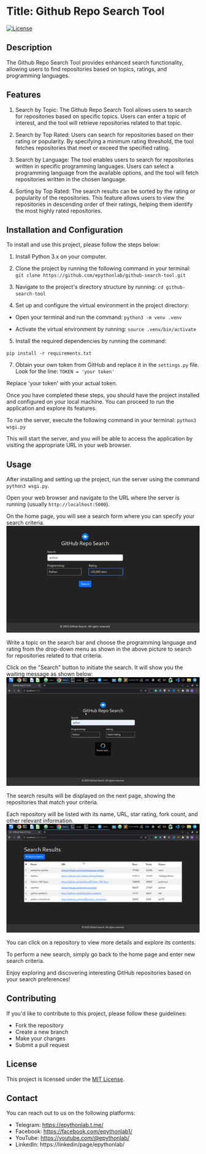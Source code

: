 # Title: Github Repo Search Tool

[![License](https://img.shields.io/badge/license-MIT-blue.svg)](LICENSE)

## Description

The Github Repo Search Tool provides enhanced search functionality, allowing users to find repositories based on topics, ratings, and programming languages.

## Features

1. Search by Topic: The Github Repo Search Tool allows users to search for repositories based on specific topics. Users can enter a topic of interest, and the tool will retrieve repositories related to that topic.

2. Search by Top Rated: Users can search for repositories based on their rating or popularity. By specifying a minimum rating threshold, the tool fetches repositories that meet or exceed the specified rating.

3. Search by Language: The tool enables users to search for repositories written in specific programming languages. Users can select a programming language from the available options, and the tool will fetch repositories written in the chosen language.

4. Sorting by Top Rated: The search results can be sorted by the rating or popularity of the repositories. This feature allows users to view the repositories in descending order of their ratings, helping them identify the most highly rated repositories.

## Installation and Configuration

To install and use this project, please follow the steps below:

1. Install Python 3.x on your computer.
2. Clone the project by running the following command in your terminal:
  `git clone https://github.com/epythonlab/github-search-tool.git`

3. Navigate to the project's directory structure by running:
  `cd github-search-tool`

4. Set up and configure the virtual environment in the project directory:
  - Open your terminal and run the command:
  `python3 -m venv .venv`

  - Activate the virtual environment by running:
  `source .venv/bin/activate`

5. Install the required dependencies by running the command:

  `pip install -r requirements.txt`

7. Obtain your own token from GitHub and replace it in the `settings.py` file. Look for the line:
  `TOKEN = 'your token'`

Replace 'your token' with your actual token.

Once you have completed these steps, you should have the project installed and configured on your local machine. You can proceed to run the application and explore its features.

To run the server, execute the following command in your terminal:
  `python3 wsgi.py`

This will start the server, and you will be able to access the application by visiting the appropriate URL in your web browser.

## Usage

After installing and setting up the project, run the server using the command `python3 wsgi.py`.

Open your web browser and navigate to the URL where the server is running (usually `http://localhost:5000`).

On the home page, you will see a search form where you can specify your search criteria.
![Step 1](static/images/1.png)

Write a topic on the search bar and choose the programming language and rating from the drop-down menu as shown in the above picture to search for repositories related to that criteria.

Click on the "Search" button to initiate the search. It will show you the waiting message as shown below:
![Step 1](static/images/2.png)

The search results will be displayed on the next page, showing the repositories that match your criteria.

Each repository will be listed with its name, URL, star rating, fork count, and other relevant information.
![Step 1](static/images/3.png)

You can click on a repository to view more details and explore its contents.


To perform a new search, simply go back to the home page and enter new search criteria.

Enjoy exploring and discovering interesting GitHub repositories based on your search preferences!


## Contributing

If you'd like to contribute to this project, please follow these guidelines:

- Fork the repository
- Create a new branch
- Make your changes
- Submit a pull request

## License

This project is licensed under the [MIT License](LICENSE).

## Contact
You can reach out to us on the following platforms:
- Telegram: <i class="fab fa-telegram"></i>https://epythonlab.t.me/
- Facebook: <i class="fab fa-facebook"></i>https://facebook.com/epythonlab1/
- YouTube: <i class="fab fa-youtube"></i>https://youtube.com/@epythonlab/
- LinkedIn: <i class="fab fa-linkedin"></i>https://linkedin/page/epythonlab/

